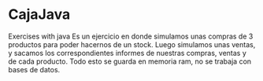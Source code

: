 # CajaJava
Exercises with java
Es un ejercicio en donde simulamos unas compras de 3 productos para poder hacernos de un stock.
Luego simulamos unas ventas, y sacamos los correspondientes informes de nuestras compras, ventas y de cada producto.
Todo esto se guarda en memoria ram, no se trabaja con bases de datos.
